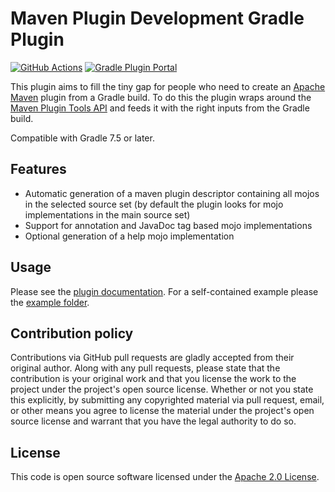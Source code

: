 # Maven Plugin Development Gradle Plugin

[![GitHub Actions](https://github.com/gradlex-org/maven-plugin-development/actions/workflows/ci-build.yml/badge.svg)](https://github.com/gradlex-org/maven-plugin-development/actions/workflows/ci-build.yml)
[![Gradle Plugin Portal](https://img.shields.io/maven-metadata/v?label=Plugin%20Portal&metadataUrl=https%3A%2F%2Fplugins.gradle.org%2Fm2%2Forg%2Fgradlex%2Fmaven-plugin-development%2Forg.gradlex.maven-plugin-development.gradle.plugin%2Fmaven-metadata.xml)](https://plugins.gradle.org/plugin/org.gradlex.maven-plugin-development)

This plugin aims to fill the tiny gap for people who need to create an [Apache Maven](https://maven.apache.org) plugin from a Gradle build.
To do this the plugin wraps around the [Maven Plugin Tools API](https://maven.apache.org/plugin-tools/) and feeds it with the right inputs from the Gradle build.

Compatible with Gradle 7.5 or later.

## Features

- Automatic generation of a maven plugin descriptor containing all mojos in the selected source set (by default the plugin looks for mojo implementations in the main source set)
- Support for annotation and JavaDoc tag based mojo implementations
- Optional generation of a help mojo implementation

## Usage

Please see the [plugin documentation](https://gradlex.org/maven-plugin-development).
For a self-contained example please the [example folder](https://github.com/gradlex-org/maven-plugin-development/tree/main/sample).

## Contribution policy

Contributions via GitHub pull requests are gladly accepted from their original author. Along with any pull requests, please state that the contribution is your original work and that you license the work to the project under the project's open source license. Whether or not you state this explicitly, by submitting any copyrighted material via pull request, email, or other means you agree to license the material under the project's open source license and warrant that you have the legal authority to do so.

## License

This code is open source software licensed under the [Apache 2.0 License](https://www.apache.org/licenses/LICENSE-2.0.html).

